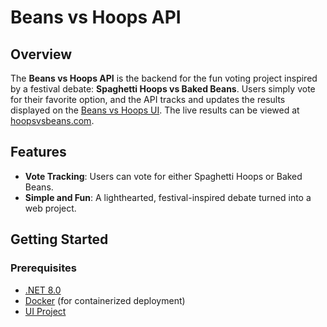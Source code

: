 # Beans vs Hoops API

## Overview

The **Beans vs Hoops API** is the backend for the fun voting project inspired by a festival debate: **Spaghetti Hoops vs Baked Beans**. Users simply vote for their favorite option, and the API tracks and updates the results displayed on the [Beans vs Hoops UI](https://github.com/JoeR96/beans-vs-hoops). The live results can be viewed at [hoopsvsbeans.com](https://hoopsvsbeans.com).

## Features

- **Vote Tracking**: Users can vote for either Spaghetti Hoops or Baked Beans.
- **Simple and Fun**: A lighthearted, festival-inspired debate turned into a web project.

## Getting Started

### Prerequisites

- [.NET 8.0](https://dotnet.microsoft.com/en-us/download/dotnet/7.0)
- [Docker](https://www.docker.com/) (for containerized deployment)
- [UI Project](https://github.com/JoeR96/beans-vs-hoops)
